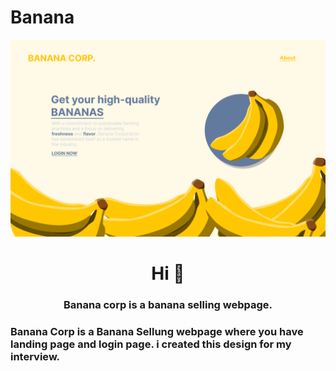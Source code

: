 # Banana
![Design preview for the QR code component coding challenge](./design/LandingPage.png)

<h1 align="center">Hi 👋</h1>
<h3 align="center">Banana corp is a banana selling webpage.</h3>



<h3 align="left">Banana Corp is a Banana Sellung webpage where you have landing page and login page. i created this design for my interview.</h3>

